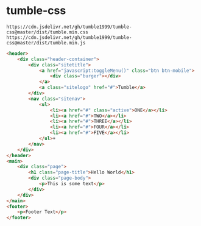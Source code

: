 # tumble-css

`https://cdn.jsdelivr.net/gh/tumble1999/tumble-css@master/dist/tumble.min.css`
`https://cdn.jsdelivr.net/gh/tumble1999/tumble-css@master/dist/tumble.min.js`

```html
<header>
	<div class="header-container">
		<div class="sitetitle">
			<a href="javascript:toggleMenu()" class="btn btn-mobile">
				<div class="burger"></div>
			</a>
			<a class="sitelogo" href="#">Tumble</a>
		</div>
		<nav class="sitenav">
			<ul>
				<li><a href="#" class="active">ONE</a></li>
				<li><a href="#">TWO</a></li>
				<li><a href="#">THREE</a></li>
				<li><a href="#">FOUR</a></li>
				<li><a href="#">FIVE</a></li>
			</ul>+
		</nav>
	</div>
</header>
<main>
	<div class="page">
		<h1 class="page-title">Hello World</h1>
		<div class="page-body">
			<p>This is some text</p>
		</div>
	</div>
</main>
<footer>
	<p>Footer Text</p>
</footer>
```
